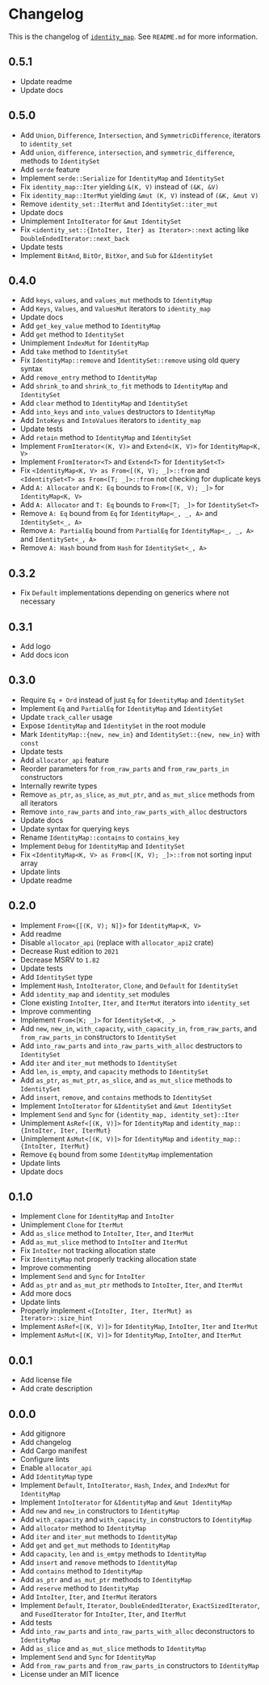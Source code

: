 # Changelog

This is the changelog of [`identity_map`](https://crates.io/crates/identity_map/).
See `README.md` for more information.

## 0.5.1

* Update readme
* Update docs

## 0.5.0

* Add `Union`, `Difference`, `Intersection`, and `SymmetricDifference`, iterators to `identity_set`
* Add `union`, `difference`, `intersection`, and `symmetric_difference`, methods to `IdentitySet`
* Add `serde` feature
* Implement `serde::Serialize` for `IdentityMap` and `IdentitySet`
* Fix `identity_map::Iter` yielding `&(K, V)` instead of `(&K, &V)`
* Fix `identity_map::IterMut` yielding `&mut (K, V)` instead of `(&K, &mut V)`
* Remove `identity_set::IterMut` and `IdentitySet::iter_mut`
* Update docs
* Unimplement `IntoIterator` for `&mut IdentitySet`
* Fix `<identity_set::{IntoIter, Iter} as Iterator>::next` acting like `DoubleEndedIterator::next_back`
* Update tests
* Implement `BitAnd`, `BitOr`, `BitXor`, and `Sub` for `&IdentitySet`

## 0.4.0

* Add `keys`, `values`, and `values_mut` methods to `IdentityMap`
* Add `Keys`, `Values`, and `ValuesMut` iterators to `identity_map`
* Update docs
* Add `get_key_value` method to `IdentityMap`
* Add `get` method to `IdentitySet`
* Unimplement `IndexMut` for `IdentityMap`
* Add `take` method to `IdentitySet`
* Fix `IdentityMap::remove` and `IdentitySet::remove` using old query syntax
* Add `remove_entry` method to `IdentityMap`
* Add `shrink_to` and `shrink_to_fit` methods to `IdentityMap` and `IdentitySet`
* Add `clear` method to `IdentityMap` and `IdentitySet`
* Add `into_keys` and `into_values` destructors to `IdentityMap`
* Add `IntoKeys` and `IntoValues` iterators to `identity_map`
* Update tests
* Add `retain` method to `IdentityMap` and `IdentitySet`
* Implement `FromIterator<(K, V)>` and `Extend<(K, V)>` for `IdentityMap<K, V>`
* Implement `FromIterator<T>` and `Extend<T>` for `IdentitySet<T>`
* Fix `<IdentityMap<K, V> as From<[(K, V); _]>::from` and `<IdentitySet<T> as From<[T; _]>::from` not checking for duplicate keys
* Add `A: Allocator` and `K: Eq` bounds to `From<[(K, V); _]>` for `IdentityMap<K, V>`
* Add `A: Allocator` and `T: Eq` bounds to `From<[T; _]>` for `IdentitySet<T>`
* Remove `A: Eq` bound from `Eq` for `IdentityMap<_, _, A>` and `IdentitySet<_, A>`
* Remove `A: PartialEq` bound from `PartialEq` for `IdentityMap<_, _, A>` and `IdentitySet<_, A>`
* Remove `A: Hash` bound from `Hash` for `IdentitySet<_, A>`

## 0.3.2

* Fix `Default` implementations depending on generics where not necessary

## 0.3.1

* Add logo
* Add docs icon

## 0.3.0

* Require `Eq + Ord` instead of just `Eq` for `IdentityMap` and `IdentitySet`
* Implement `Eq` and `PartialEq` for `IdentityMap` and `IdentitySet`
* Update `track_caller` usage
* Expose `IdentityMap` and `IdentitySet` in the root module
* Mark `IdentityMap::{new, new_in}` and `IdentitySet::{new, new_in}` with `const`
* Update tests
* Add `allocator_api` feature
* Reorder parameters for `from_raw_parts` and `from_raw_parts_in` constructors
* Internally rewrite types
* Remove `as_ptr`, `as_slice`, `as_mut_ptr`, and `as_mut_slice` methods from all iterators
* Remove `into_raw_parts` and `into_raw_parts_with_alloc` destructors
* Update docs
* Update syntax for querying keys
* Rename `IdentityMap::contains` to `contains_key`
* Implement `Debug` for `IdentityMap` and `IdentitySet`
* Fix `<IdentityMap<K, V> as From<[(K, V); _]>::from` not sorting input array
* Update lints
* Update readme

## 0.2.0

* Implement `From<{[(K, V); N]}>` for `IdentityMap<K, V>`
* Add readme
* Disable `allocator_api` (replace with `allocator_api2` crate)
* Decrease Rust edition to `2021`
* Decrease MSRV to `1.82`
* Update tests
* Add `IdentitySet` type
* Implement `Hash`, `IntoIterator`, `Clone`, and `Default` for `IdentitySet`
* Add `identity_map` and `identity_set` modules
* Clone existing `IntoIter`, `Iter`, and `IterMut` iterators into `identity_set`
* Improve commenting
* Implement `From<[K; _]>` for `IdentitySet<K, _>`
* Add `new`, `new_in`, `with_capacity`, `with_capacity_in`, `from_raw_parts`, and `from_raw_parts_in` constructors to `IdentitySet`
* Add `into_raw_parts` and `into_raw_parts_with_alloc` destructors to `IdentitySet`
* Add `iter` and `iter_mut` methods to `IdentitySet`
* Add `len`, `is_empty`, and `capacity` methods to `IdentitySet`
* Add `as_ptr`, `as_mut_ptr`, `as_slice`, and `as_mut_slice` methods to `IdentitySet`
* Add `insert`, `remove`, and `contains` methods to `IdentitySet`
* Implement `IntoIterator` for `&IdentitySet` and `&mut IdentitySet`
* Implement `Send` and `Sync` for `{identity_map, identity_set}::Iter`
* Unimplement `AsRef<[(K, V)]>` for `IdentityMap` and `identity_map::{IntoIter, Iter, IterMut}`
* Unimplement `AsMut<[(K, V)]>` for `IdentityMap` and `identity_map::{IntoIter, IterMut}`
* Remove `Eq` bound from some `IdentityMap` implementation
* Update lints
* Update docs

## 0.1.0

* Implement `Clone` for `IdentityMap` and `IntoIter`
* Unimplement `Clone` for `IterMut`
* Add `as_slice` method to `IntoIter`, `Iter`, and `IterMut`
* Add `as_mut_slice` method to `IntoIter` and `IterMut`
* Fix `IntoIter` not tracking allocation state
* Fix `IdentityMap` not properly tracking allocation state
* Improve commenting
* Implement `Send` and `Sync` for `IntoIter`
* Add `as_ptr` and `as_mut_ptr` methods to `IntoIter`, `Iter`, and `IterMut`
* Add more docs
* Update lints
* Properly implement `<{IntoIter, Iter, IterMut} as Iterator>::size_hint`
* Implement `AsRef<[(K, V)]>` for `IdentityMap`, `IntoIter`, `Iter` and `IterMut`
* Implement `AsMut<[(K, V)]>` for `IdentityMap`, `IntoIter`, and `IterMut`

## 0.0.1

* Add license file
* Add crate description

## 0.0.0

* Add gitignore
* Add changelog
* Add Cargo manifest
* Configure lints
* Enable `allocator_api`
* Add `IdentityMap` type
* Implement `Default`, `IntoIterator`, `Hash`, `Index`, and `IndexMut` for `IdentityMap`
* Implement `IntoIterator` for `&IdentityMap` and `&mut IdentityMap`
* Add `new` and `new_in` constructors to `IdentityMap`
* Add `with_capacity` and `with_capacity_in` constructors to `IdentityMap`
* Add `allocator` method to `IdentityMap`
* Add `iter` and `iter_mut` methods to `IdentityMap`
* Add `get` and `get_mut` methods to `IdentityMap`
* Add `capacity`, `len` and `is_emtpy` methods to `IdentityMap`
* Add `insert` and `remove` methods to `IdentityMap`
* Add `contains` method to `IdentityMap`
* Add `as_ptr` and `as_mut_ptr` methods to `IdentityMap`
* Add `reserve` method to `IdentityMap`
* Add `IntoIter`, `Iter`, and `IterMut` iterators
* Implement `Default`, `Iterator`, `DoubleEndedIterator`, `ExactSizedIterator`, and `FusedIterator` for `IntoIter`, `Iter`, and `IterMut`
* Add tests
* Add `into_raw_parts` and `into_raw_parts_with_alloc` deconstructors to `IdentityMap`
* Add `as_slice` and `as_mut_slice` methods to `IdentityMap`
* Implement `Send` and `Sync` for `IdentityMap`
* Add `from_raw_parts` and `from_raw_parts_in` constructors to `IdentityMap`
* License under an MIT licence
